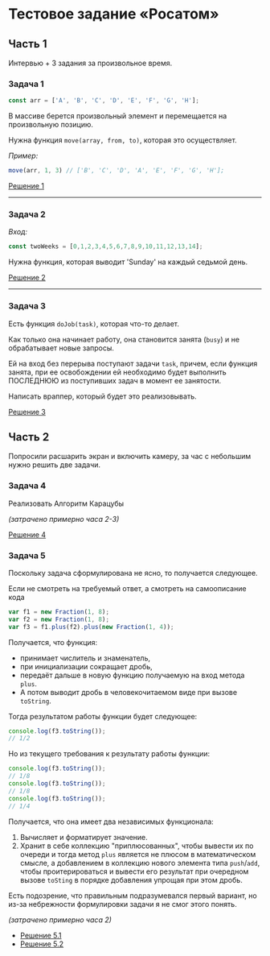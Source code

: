 # Тестовое задание «Росатом»

## Часть 1

Интервью + 3 задания за произвольное время.

### Задача 1

```js
const arr = ['A', 'B', 'C', 'D', 'E', 'F', 'G', 'H'];
```

В массиве берется произвольный элемент и перемещается на произвольную позицию.

Нужна функция `move(array, from, to)`, которая это осуществляет.

_Пример:_

```js
move(arr, 1, 3) // ['B', 'C', 'D', 'A', 'E', 'F', 'G', 'H'];
```

[Решение 1](src/solution-1.js)

---

### Задача 2

_Вход:_

```js
const twoWeeks = [0,1,2,3,4,5,6,7,8,9,10,11,12,13,14];
```

Нужна функция, которая выводит 'Sunday' на каждый седьмой день.

[Решение 2](src/solution-2.js)

---

### Задача 3

Есть функция `doJob(task)`, которая что-то делает.

Как только она начинает работу, она становится занята (`busy`) и не обрабатывает новые запросы.

Ей на вход без перерыва поступают задачи `task`, причем, если функция занята, при ее освобождении ей необходимо будет выполнить ПОСЛЕДНЮЮ из поступивших задач в момент ее занятости.

Написать враппер, который будет это реализовывать.

[Решение 3](src/solution-3.js)

## Часть 2

Попросили расшарить экран и включить камеру, за час с небольшим нужно решить две задачи.

### Задача 4

Реализовать Алгоритм Карацубы

_(затрачено примерно часа 2-3)_

[Решение 4](src/solution-4.js)

### Задача 5

Поскольку задача сформулирована не ясно, то получается следующее.

Если не смотреть на требуемый ответ, а смотреть на самоописание кода

```js
var f1 = new Fraction(1, 8);
var f2 = new Fraction(1, 8);
var f3 = f1.plus(f2).plus(new Fraction(1, 4));
```

Получается, что функция:

- принимает числитель и знаменатель,
- при инициализации сокращает дробь,
- передаёт дальше в новую функцию получаемую на вход метода `plus`.
- А потом выводит дробь в человекочитаемом виде при вызове `toString`.

Тогда результатом работы функции будет следующее:

```js
console.log(f3.toString());
// 1/2
```

Но из текущего требования к результату работы функции:

```js
console.log(f3.toString());
// 1/8
console.log(f3.toString());
// 1/8
console.log(f3.toString());
// 1/4
```

Получается, что она имеет два независимых функционала:

1. Вычисляет и форматирует значение.
2. Хранит в себе коллекцию "приплюсованных", чтобы вывести их по очереди и тогда метод `plus` является не плюсом в математическом смысле, а добавлением в коллекцию нового элемента типа `push`/`add`, чтобы проитерироваться и вывести его результат при очередном вызове `toSting` в порядке добавления упрощая при этом дробь.

Есть подозрение, что правильным подразумевался первый вариант, но из-за небрежности формулировки задачи я не смог этого понять.

_(затрачено примерно часа 2)_

- [Решение 5.1](src/solution-5.1.js)
- [Решение 5.2](src/solution-5.2.js)
